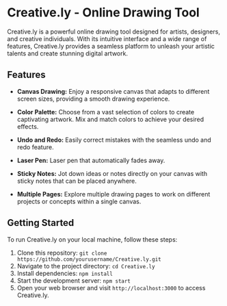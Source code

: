 # Creative.ly - Online Drawing Tool

Creative.ly is a powerful online drawing tool designed for artists, designers, and creative individuals. With its intuitive interface and a wide range of features, Creative.ly provides a seamless platform to unleash your artistic talents and create stunning digital artwork.

## Features

- **Canvas Drawing:** Enjoy a responsive canvas that adapts to different screen sizes, providing a smooth drawing experience.

- **Color Palette:** Choose from a vast selection of colors to create captivating artwork. Mix and match colors to achieve your desired effects.

- **Undo and Redo:** Easily correct mistakes with the seamless undo and redo feature.

- **Laser Pen:** Laser pen that automatically fades away.

- **Sticky Notes:** Jot down ideas or notes directly on your canvas with sticky notes that can be placed anywhere.

- **Multiple Pages:** Explore multiple drawing pages to work on different projects or concepts within a single canvas.

## Getting Started

To run Creative.ly on your local machine, follow these steps:

1. Clone this repository: `git clone https://github.com/yourusername/Creative.ly.git`
2. Navigate to the project directory: `cd Creative.ly`
3. Install dependencies: `npm install`
4. Start the development server: `npm start`
5. Open your web browser and visit `http://localhost:3000` to access Creative.ly.

